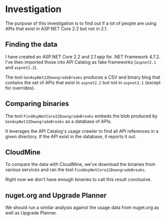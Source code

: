 # Investigation

The purpose of this investigation is to find out if a lot of people are using
APIs that exist in ASP.NET Core 2.2 but not in 2.1.

## Finding the data

I have created an ASP.NET Core 2.2 and 2.1 app for .NET Framework 4.7.2. I've
then imported those into API Catalog as fake frameworks (`aspnet2.1` and
`aspnet2.2`).

The tool `GenAspNet22DowngradeBreaks` produces a CSV and binary blog that
contains the set of APIs that exist in `aspnet2.2` but not in `aspnet2.1`
(except for overrides).

## Comparing binaries

The tool `FindAspNetCore22DowngradeBreaks` embeds the blob produced by
`GenAspNet22DowngradeBreaks` as a database of APIs.

It leverages the API Catalog's usage crawler to find all API references in a
given directory. If the API exist in the database, it reports it out.

## CloudMine

To compare the data with CloudMine, we've download the binaries from various
services and ran the tool `FindAspNetCore22DowngradeBreaks`.

Right now we don't have enough binaries to call this result conclusive.

## nuget.org and Upgrade Planner

We should run a similar analysis against the usage data from nuget.org as well
as Upgrade Planner.

